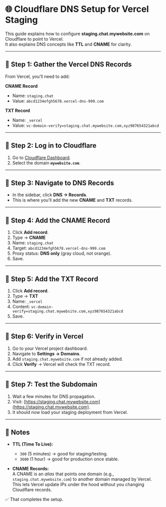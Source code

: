 # 🌐 Cloudflare DNS Setup for Vercel Staging

This guide explains how to configure **staging.chat.mywebsite.com** on Cloudflare to point to Vercel.  
It also explains DNS concepts like **TTL** and **CNAME** for clarity.

---

## 🔹 Step 1: Gather the Vercel DNS Records

From Vercel, you’ll need to add:

**CNAME Record**
- Name: `staging.chat`
- Value: `abcd1234efgh5678.vercel-dns-999.com`

**TXT Record**
- Name: `_vercel`
- Value: `vc-domain-verify=staging.chat.mywebsite.com,xyz987654321abcd`

---

## 🔹 Step 2: Log in to Cloudflare

1. Go to [Cloudflare Dashboard](https://dash.cloudflare.com).
2. Select the domain **`mywebsite.com`**.

---

## 🔹 Step 3: Navigate to DNS Records

- In the sidebar, click **DNS → Records**.  
- This is where you’ll add the new **CNAME** and **TXT** records.

---

## 🔹 Step 4: Add the CNAME Record

1. Click **Add record**.  
2. Type → **CNAME**  
3. Name: `staging.chat`  
4. Target: `abcd1234efgh5678.vercel-dns-999.com`  
5. Proxy status: **DNS only** (gray cloud, not orange).  
6. Save.

---

## 🔹 Step 5: Add the TXT Record

1. Click **Add record**.  
2. Type → **TXT**  
3. Name: `_vercel`  
4. Content: `vc-domain-verify=staging.chat.mywebsite.com,xyz987654321abcd`  
5. Save.

---

## 🔹 Step 6: Verify in Vercel

1. Go to your Vercel project dashboard.  
2. Navigate to **Settings → Domains**.  
3. Add `staging.chat.mywebsite.com` if not already added.  
4. Click **Verify** → Vercel will check the TXT record.

---

## 🔹 Step 7: Test the Subdomain

1. Wait a few minutes for DNS propagation.  
2. Visit: [https://staging.chat.mywebsite.com](https://staging.chat.mywebsite.com).  
3. It should now load your staging deployment from Vercel.

---

## 🧾 Notes

- **TTL (Time To Live):**
  - `300` (5 minutes) → good for staging/testing.  
  - `3600` (1 hour) → good for production once stable.  

- **CNAME Records:**  
  A CNAME is an *alias* that points one domain (e.g., `staging.chat.mywebsite.com`) to another domain managed by Vercel.  
  This lets Vercel update IPs under the hood without you changing Cloudflare records.

✅ That completes the setup.
